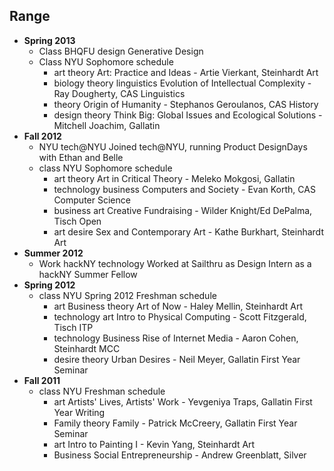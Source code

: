 
## Range

* **Spring 2013**
	* <span class="chrono__entry class">Class</span> <span class="chrono__entry bhqfu">BHQFU</span> <span class="chrono__entry design">design</span> Generative Design
	* <span class="chrono__entry class">Class</span> <span class="chrono__entry NYU">NYU</span> Sophomore schedule
		* <span class="chrono__entry art">art</span> <span class="chrono__entry theory">theory</span> Art: Practice and Ideas - Artie Vierkant, Steinhardt Art
		* <span class="chrono__entry biology">biology</span> <span class="chrono__entry theory">theory</span> <span class="chrono__entry linguistics">linguistics</span> Evolution of Intellectual Complexity - Ray Dougherty, CAS Linguistics
		* <span class="chrono__entry theory">theory</span> Origin of Humanity - Stephanos Geroulanos, CAS History
		* <span class="chrono__entry design">design</span> <span class="chrono__entry theory">theory</span> Think Big: Global Issues and Ecological Solutions - Mitchell Joachim, Gallatin
* **Fall 2012**
	* <span class="chrono__entry NYU">NYU</span> <span class="chrono__entry tnyu">tech@NYU</span> Joined tech@NYU, running Product DesignDays with Ethan and Belle
	* <span class="chrono__entry class">class</span> <span class="chrono__entry NYU">NYU</span> Sophomore schedule
		* <span class="chrono__entry art">art</span> <span class="chrono__entry theory">theory</span> Art in Critical Theory - Meleko Mokgosi, Gallatin
		* <span class="chrono__entry technology">technology</span> <span class="chrono__entry business">business</span> Computers and Society - Evan Korth, CAS Computer Science
		* <span class="chrono__entry business">business</span> <span class="chrono__entry art">art</span> Creative Fundraising - Wilder Knight/Ed DePalma, Tisch Open
		* <span class="chrono__entry art">art</span> <span class="chrono__entry desire">desire</span> Sex and Contemporary Art - Kathe Burkhart, Steinhardt Art
* **Summer 2012**
	* <span class="chrono__entry work">Work</span> <span class="chrono__entry hackNY">hackNY</span> <span class="chrono__entry technology">technology</span> Worked at Sailthru as Design Intern as a hackNY Summer Fellow
* **Spring 2012**
	* <span class="chrono__entry class">class</span> <span class="chrono__entry NYU">NYU</span> Spring 2012 Freshman schedule
		* <span class="chrono__entry art">art</span> <span class="chrono__entry business">Business</span> <span class="chrono__entry theory">theory</span> Art of Now - Haley Mellin, Steinhardt Art
		* <span class="chrono__entry technology">technology</span> <span class="chrono__entry art">art</span> Intro to Physical Computing - Scott Fitzgerald, Tisch ITP
		* <span class="chrono__entry technology">technology</span> <span class="chrono__entry business">Business</span> Rise of Internet Media - Aaron Cohen, Steinhardt MCC
		* <span class="chrono__entry desire">desire</span> <span class="chrono__entry theory">theory</span> Urban Desires - Neil Meyer, Gallatin First Year Seminar
* **Fall 2011** 
	* <span class="chrono__entry class">class</span> <span class="chrono__entry NYU">NYU</span> Freshman schedule
		* <span class="chrono__entry art">art</span> Artists' Lives, Artists' Work - Yevgeniya Traps, Gallatin First Year Writing
		* <span class="chrono__entry family">Family</span> <span class="chrono__entry theory">theory</span> Family - Patrick McCreery, Gallatin First Year Seminar
		* <span class="chrono__entry art">art</span> Intro to Painting I - Kevin Yang, Steinhardt Art
		* <span class="chrono__entry business">Business</span> Social Entrepreneurship - Andrew Greenblatt, Silver